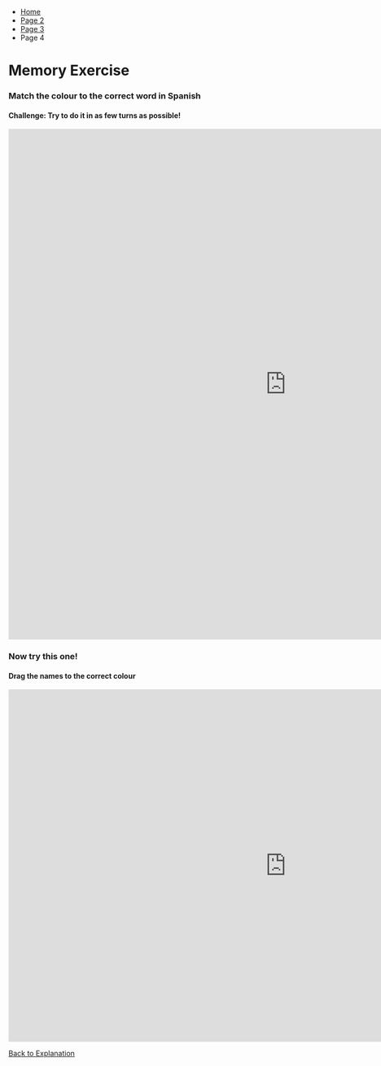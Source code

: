 <ul class="breadcrumb">
  <li><a href="index.html">Home</a></li>
  <li><a href="page2.html">Page 2</a></li>
  <li><a href="page3.html">Page 3</a></li>
  <li>Page 4</li>
</ul>


<h1>Memory Exercise</h1>

<h3>Match the colour to the correct word in Spanish</h3>
<h4>Challenge: Try to do it in as few turns as possible!</h4>

<iframe src="https://h5p.org/h5p/embed/142525" width="1090" height="1004" frameborder="0" allowfullscreen="allowfullscreen"></iframe><script src="https://h5p.org/sites/all/modules/h5p/library/js/h5p-resizer.js" charset="UTF-8"></script>

<h3>Now try this one!</h3>
<h4>Drag the names to the correct colour</h4>

<iframe src="https://h5p.org/h5p/embed/142491" width="1090" height="693" frameborder="0" allowfullscreen="allowfullscreen"></iframe><script src="https://h5p.org/sites/all/modules/h5p/library/js/h5p-resizer.js" charset="UTF-8"></script>


<p>
  <a style="float:left;" href="page3.html">Back to Explanation</a>
    </p>
  <div style="clear:both;"></div>
